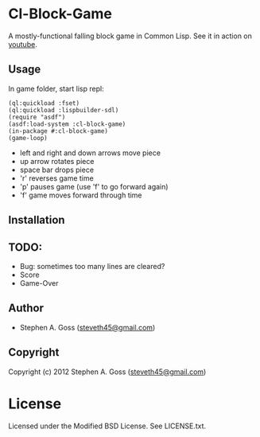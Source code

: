 # Cl-Block-Game

A mostly-functional falling block game in Common Lisp. See it in action
on [youtube](http://www.youtube.com/watch?v=mY6tuSI-sgk).

## Usage

In game folder, start lisp repl:

    (ql:quickload :fset)
    (ql:quickload :lispbuilder-sdl)
    (require "asdf")
    (asdf:load-system :cl-block-game)
    (in-package #:cl-block-game)
    (game-loop)

* left and right and down arrows move piece
* up arrow rotates piece
* space bar drops piece
* 'r' reverses game time
* 'p' pauses game (use 'f' to go forward again)
* 'f' game moves forward through time

## Installation

## TODO:

* Bug: sometimes too many lines are cleared?
* Score
* Game-Over

## Author

* Stephen A. Goss (steveth45@gmail.com)

## Copyright

Copyright (c) 2012 Stephen A. Goss (steveth45@gmail.com)

# License

Licensed under the Modified BSD License. See LICENSE.txt.

